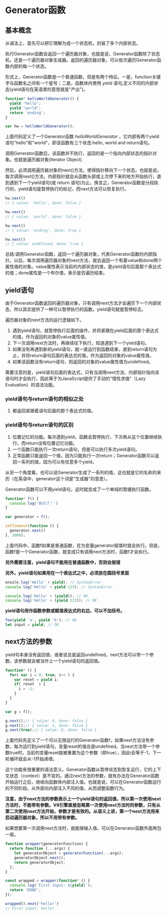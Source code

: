# Generator函数
## 基本概念
从语法上，首先可以把它理解为成一个状态机，封装了多个内部状态。

执行Generator函数会返回一个遍历器对象，也就是说，Generator函数除了状态机，还是一个遍历器对象生成器。返回的遍历器对象，可以依次遍历Generator函数内部的每一个状态。

形式上，Generator函数是一个普通函数，但是有两个特征。一是，function关键字与函数名之间有一个星号；二是，函数体内使用 _yield_ 语句,定义不同的内部状态(yield语句在英语里的意思就是"产出")。

```javascript
function* helloWorldGenerator() {
  yield "hello";
  yield "world";
  return 'ending';
}

var hw = helloWorldGenerator();
```

上面代码定义了一个Generator函数 _helloWorldGenerator_ ，它内部有两个yield语句"hello"和"world"，即该函数有三个状态:hello, world and return语句。

调用Generator函数后，该函数并不执行，返回的是一个指向内部状态的指针对象。也就是遍历器对象(Iterator Object).

然后，必须调用遍历器对象的next()方法，使得指针移向下一个状态。也就是说，每次调用next()方法，内部指针就会从函数头部或上次停下来的地方开始执行，直到遇到下一个yield语句(或 return 语句)为止。换言之，Generator函数是分段执行的，yield语句是暂停执行的标记，而next方法可以恢复执行。

```javascript
hw.next()
// { value: 'hello', done: false }

hw.next()
// { value: 'world', done: false }

hw.next()
// { value: 'ending', done: true }

hw.next()
// { value: undefined, done: true }
```

总结:调用Generator函数，返回一个遍历器对象，代表Generator函数的内部指针。以后，每次调用遍历器对象的next方法，就会返回一个有着value和done两个属性值的对象。value属性表示当前的内部状态的值，是yield语句后面那个表达式的值；done属性是一个布尔值，表示是否遍历结束。

## yield语句
由于Generator函数返回的遍历器对象，只有调用next方法才会遍历下一个内部状态，所以其实提供了一种可以暂停执行的函数。yield语句就是暂停标志。

遍历器对象的next方法的运行逻辑如下。
1. 遇到yield语句，就暂停执行后面的操作，并将紧跟在yield后面的那个表达式的值，作为返回的对象的value属性值。
2. 下一次调用next方法时，再继续往下执行，知道遇到下一个yield语句。
3. 如果没有再遇到新的yield语句，就一直运行到函数结束，直到return语句为止，并将return语句后面的表达式的值，作为返回的对象的value属性值。
4. 如果该函数没有return语句，则返回的对象的value属性值为undefined。

需要注意的是，yield语句后面的表达式，只有当调用next方法、内部指针指向该语句时才会执行，因此等于为JavaScript提供了手动的"惰性求值"（Lazy Evaluation）的语法功能。

### yield语句与return语句的相似之处
1. 都返回紧跟着语句后面的那个表达式的值。

### yield语句与return语句的区别
1. 位置记忆的功能。每次遇到yield，函数会暂停执行，下次再从这个位置继续执行，而return没有位置记忆功能。
2. 一个函数只能执行一次return语句，但是可以执行多次yield语句。
3. 正常函数只能返回一个值，因为只能执行一次return；Generator函数可以返回一系列的值，因为可以有任意多个yield。

从另一个角度看，也可以说Generator生成了一系列的值，这也就是它的名称的来历（在英语中，generator这个词是"生成器"的意思）。

Generator函数可以不用yield语句，这时就变成了一个单纯的暂缓执行函数。

```javascript
function* f() {
  console.log('执行了！')
}

var generator = f();

setTimeout(function () {
  generator.next()
}, 2000);
```

上面代码中，函数f如果是普通函数，在为变量generator赋值时就会执行。但是，函数f是一个Generator函数，就变成只有调用next方法时，函数f才会执行。

**另外需要注意，yield语句不能用在普通函数中，否则会报错**

**另外，yield语句如果用在一个表达式之中，必须放在圆括号里面**

```javascript
onsole.log('Hello' + yield); // SyntaxError
console.log('Hello' + yield 123); // SyntaxError

console.log('Hello' + (yield)); // OK
console.log('Hello' + (yield 123)); // OK
```

**yield语句用作函数参数或赋值表达式的右边，可以不加括号。**

```javascript
foo(yield 'a', yield 'b'); // OK
let input = yield; // OK
```

## next方法的参数
yield句本身没有返回值，或者说总是返回undefined。next方法可以带一个参数，该参数就会被当作上一个yield语句的返回值。

```javascript
function* () {
  for( var i = 0; true; i++ ) {
    var reset = yield i;
    if( reset  ) {
      i = -1;
    }
  }
}

var g = f();

g.next();// { value: 0, done: false }
g.next();// { value: 1, done: false }
g.next(true);// { value: 0, done: false }
```

上面代码先定义了一个可以无限运行的Generator函数f，如果next方法没有参数，每次运行到yield语句，变量reset的值总是undefined。当next方法带一个参数true时，当前的变量reset就被重置为这个参数（即true），因此i会等于-1，下一轮循环就会从-1开始递增。

这个功能有很重要的语法意义。Generator函数从暂停状态到恢复运行，它的上下文状态（context）是不变的。通过next方法的参数，就有办法在Generator函数开始运行之后，继续向函数体内部注入值。也就是说，可以在Generator函数运行的不同阶段，从外部向内部注入不同的值，从而调整函数行为。

**注意，由于next方法的参数表示上一个yield语句的返回值，所以第一次使用next方法时，不能带有参数。V8引擎直接忽略第一次使用next方法时的参数，只有从第二次使用next方法开始，参数才是有效的。从语义上讲，第一个next方法用来启动遍历器对象，所以不用带有参数。**

如果想要第一次调用next方法时，就能够输入值，可以在Generator函数外面再包一层。

```javascript
function wrapper(generatorFunction) {
  return function (...args) {
    let generatorObject = generatorFunction(...args);
    generatorObject.next();
    return generatorObject;
  };
}

const wrapped = wrapper(function* () {
  console.log(`First input: ${yield}`);
  return 'DONE';
});

wrapped().next('hello!')
// First input: hello!
```
